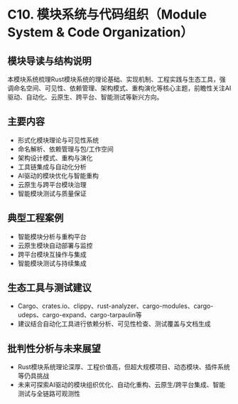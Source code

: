 # C10. 模块系统与代码组织（Module System & Code Organization）

## 模块导读与结构说明

本模块系统梳理Rust模块系统的理论基础、实现机制、工程实践与生态工具，强调命名空间、可见性、依赖管理、架构模式、重构演化等核心主题，前瞻性关注AI驱动、自动化、云原生、跨平台、智能测试等新兴方向。

## 主要内容

- 形式化模块理论与可见性系统
- 命名解析、依赖管理与包/工作空间
- 架构设计模式、重构与演化
- 工具链集成与自动化分析
- AI驱动的模块优化与智能重构
- 云原生与跨平台模块治理
- 智能模块测试与质量保证

## 典型工程案例

- 智能模块分析与重构平台
- 云原生模块自动部署与监控
- 跨平台模块互操作与集成
- 智能模块测试与持续集成

## 生态工具与测试建议

- Cargo、crates.io、clippy、rust-analyzer、cargo-modules、cargo-udeps、cargo-expand、cargo-tarpaulin等
- 建议结合自动化工具进行依赖分析、可见性检查、测试覆盖与文档生成

## 批判性分析与未来展望

- Rust模块系统理论深厚、工程价值高，但超大规模项目、动态模块、插件系统等仍具挑战
- 未来可探索AI驱动的模块组织优化、自动化重构、云原生/跨平台集成、智能测试与全链路可观测性
